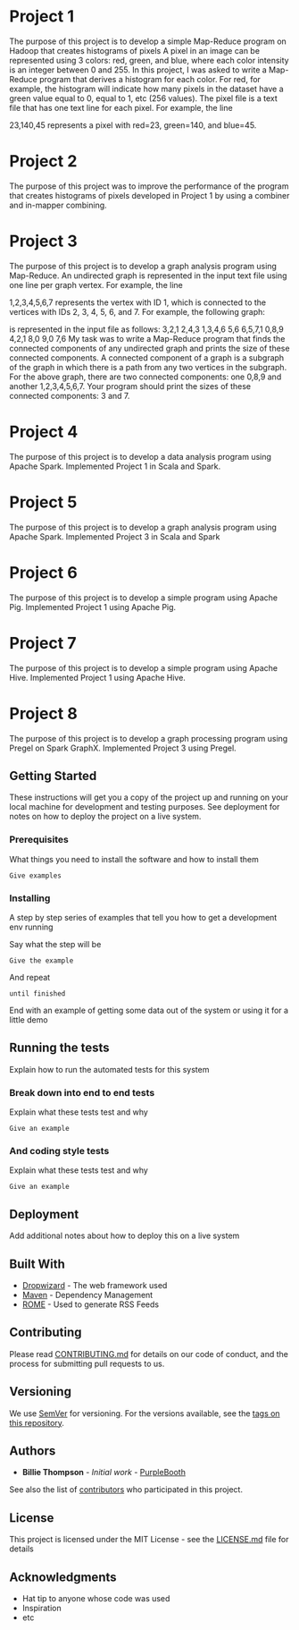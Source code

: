 # Project 1

The purpose of this project is to develop a simple Map-Reduce program on Hadoop that creates histograms of pixels
A pixel in an image can be represented using 3 colors: red, green, and blue, where each color intensity is an integer between 0 and 255. In this project, I was asked to write a Map-Reduce program that derives a histogram for each color. For red, for example, the histogram will indicate how many pixels in the dataset have a green value equal to 0, equal to 1, etc (256 values). The pixel file is a text file that has one text line for each pixel. For example, the line

23,140,45
represents a pixel with red=23, green=140, and blue=45.

# Project 2

The purpose of this project was to improve the performance of the program that creates histograms of pixels developed in Project 1 by using a combiner and in-mapper combining.

# Project 3

The purpose of this project is to develop a graph analysis program using Map-Reduce.
An undirected graph is represented in the input text file using one line per graph vertex. For example, the line

1,2,3,4,5,6,7
represents the vertex with ID 1, which is connected to the vertices with IDs 2, 3, 4, 5, 6, and 7. For example, the following graph:

is represented in the input file as follows:
3,2,1
2,4,3
1,3,4,6
5,6
6,5,7,1
0,8,9
4,2,1
8,0
9,0
7,6
My task was to write a Map-Reduce program that finds the connected components of any undirected graph and prints the size of these connected components. A connected component of a graph is a subgraph of the graph in which there is a path from any two vertices in the subgraph. For the above graph, there are two connected components: one 0,8,9 and another 1,2,3,4,5,6,7. Your program should print the sizes of these connected components: 3 and 7.

# Project 4

The purpose of this project is to develop a data analysis program using Apache Spark.
Implemented Project 1 in Scala and Spark.

# Project 5

The purpose of this project is to develop a graph analysis program using Apache Spark.
Implemented Project 3 in Scala and Spark

# Project 6

The purpose of this project is to develop a simple program using Apache Pig.
Implemented Project 1 using Apache Pig.

# Project 7

The purpose of this project is to develop a simple program using Apache Hive.
Implemented Project 1 using Apache Hive.

# Project 8

The purpose of this project is to develop a graph processing program using Pregel on Spark GraphX.
Implemented Project 3 using Pregel.

## Getting Started

These instructions will get you a copy of the project up and running on your local machine for development and testing purposes. See deployment for notes on how to deploy the project on a live system.

### Prerequisites

What things you need to install the software and how to install them

```
Give examples
```

### Installing

A step by step series of examples that tell you how to get a development env running

Say what the step will be

```
Give the example
```

And repeat

```
until finished
```

End with an example of getting some data out of the system or using it for a little demo

## Running the tests

Explain how to run the automated tests for this system

### Break down into end to end tests

Explain what these tests test and why

```
Give an example
```

### And coding style tests

Explain what these tests test and why

```
Give an example
```

## Deployment

Add additional notes about how to deploy this on a live system

## Built With

* [Dropwizard](http://www.dropwizard.io/1.0.2/docs/) - The web framework used
* [Maven](https://maven.apache.org/) - Dependency Management
* [ROME](https://rometools.github.io/rome/) - Used to generate RSS Feeds

## Contributing

Please read [CONTRIBUTING.md](https://gist.github.com/PurpleBooth/b24679402957c63ec426) for details on our code of conduct, and the process for submitting pull requests to us.

## Versioning

We use [SemVer](http://semver.org/) for versioning. For the versions available, see the [tags on this repository](https://github.com/your/project/tags). 

## Authors

* **Billie Thompson** - *Initial work* - [PurpleBooth](https://github.com/PurpleBooth)

See also the list of [contributors](https://github.com/your/project/contributors) who participated in this project.

## License

This project is licensed under the MIT License - see the [LICENSE.md](LICENSE.md) file for details

## Acknowledgments

* Hat tip to anyone whose code was used
* Inspiration
* etc
